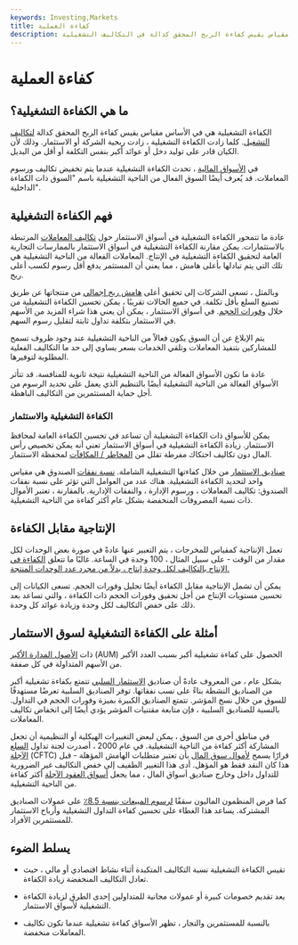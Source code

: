 ```yaml
---
keywords: Investing,Markets
title: كفاءة العملية
description: الكفاءة التشغيلية هي مقياس يقيس كفاءة الربح المحقق كدالة في التكاليف التشغيلية.
---
```


# كفاءة العملية
## ما هي الكفاءة التشغيلية؟

الكفاءة التشغيلية هي في الأساس مقياس يقيس كفاءة الربح المحقق كدالة [لتكاليف التشغيل](/operating-cost). كلما زادت الكفاءة التشغيلية ، زادت ربحية الشركة أو الاستثمار. وذلك لأن الكيان قادر على توليد دخل أو عوائد أكبر بنفس التكلفة أو أقل من البديل.

في [الأسواق المالية](/financial-market) ، تحدث الكفاءة التشغيلية عندما يتم تخفيض تكاليف ورسوم المعاملات. قد يُعرف أيضًا السوق الفعال من الناحية التشغيلية باسم "السوق ذات الكفاءة الداخلية".

## فهم الكفاءة التشغيلية

عادة ما تتمحور الكفاءة التشغيلية في أسواق الاستثمار حول [تكاليف المعاملات](/transactioncosts) المرتبطة بالاستثمارات. يمكن مقارنة الكفاءة التشغيلية في أسواق الاستثمار بالممارسات التجارية العامة لتحقيق الكفاءة التشغيلية في الإنتاج. المعاملات الفعالة من الناحية التشغيلية هي تلك التي يتم تبادلها بأعلى هامش ، مما يعني أن المستثمر يدفع أقل رسوم لكسب أعلى ربح.

وبالمثل ، تسعى الشركات إلى تحقيق أعلى [هامش ربح إجمالي](/gross_profit_margin) من منتجاتها عن طريق تصنيع السلع بأقل تكلفة. في جميع الحالات تقريبًا ، يمكن تحسين الكفاءة التشغيلية من خلال [وفورات الحجم](/economiesofscale). في أسواق الاستثمار ، يمكن أن يعني هذا شراء المزيد من الأسهم في الاستثمار بتكلفة تداول ثابتة لتقليل رسوم السهم.

يتم الإبلاغ عن أن السوق يكون فعالاً من الناحية التشغيلية عند وجود ظروف تسمح للمشاركين بتنفيذ المعاملات وتلقي الخدمات بسعر يساوي إلى حد ما التكاليف الفعلية المطلوبة لتوفيرها.

عادة ما تكون الأسواق الفعالة من الناحية التشغيلية نتيجة ثانوية للمنافسة. قد تتأثر الأسواق الفعالة من الناحية التشغيلية أيضًا بالتنظيم الذي يعمل على تحديد الرسوم من أجل حماية المستثمرين من التكاليف الباهظة.

### الكفاءة التشغيلية والاستثمار

يمكن للأسواق ذات الكفاءة التشغيلية أن تساعد في تحسين الكفاءة العامة لمحافظ الاستثمار. زيادة الكفاءة التشغيلية في أسواق الاستثمار تعني أنه يمكن تخصيص رأس المال دون تكاليف احتكاك مفرطة تقلل من [المخاطر / المكافآت](/riskrewardratio) لمحفظة الاستثمار.

[صناديق الاستثمار](/investment-fund) من خلال كفاءتها التشغيلية الشاملة. [نسبة نفقات](/expenseratio) الصندوق هي مقياس واحد لتحديد الكفاءة التشغيلية. هناك عدد من العوامل التي تؤثر على نسبة نفقات الصندوق: تكاليف المعاملات ، ورسوم الإدارة ، والنفقات الإدارية. بالمقارنة ، تعتبر الأموال ذات نسبة المصروفات المنخفضة بشكل عام أكثر كفاءة من الناحية التشغيلية.

## الإنتاجية مقابل الكفاءة

تعمل الإنتاجية كمقياس للمخرجات ، يتم التعبير عنها عادةً في صورة بعض الوحدات لكل مقدار من الوقت - على سبيل المثال ، 100 وحدة في الساعة. غالبًا ما تتعلق [الكفاءة في الإنتاج بالتكاليف لكل وحدة إنتاج ، بدلاً من مجرد عدد الوحدات المنتجة.](/efficiency)

يمكن أن تشمل الإنتاجية مقابل الكفاءة أيضًا تحليل وفورات الحجم. تسعى الكيانات إلى تحسين مستويات الإنتاج من أجل تحقيق وفورات الحجم ذات الكفاءة ، والتي تساعد بعد ذلك على خفض التكاليف لكل وحدة وزيادة عوائد كل وحدة.

## أمثلة على الكفاءة التشغيلية لسوق الاستثمار

ذات [الأصول المدارة الأكبر](/aum) (AUM) الحصول على كفاءة تشغيلية أكبر بسبب العدد الأكبر من الأسهم المتداولة في كل صفقة.

بشكل عام ، من المعروف عادةً أن صناديق [الاستثمار السلبي](/passiveinvesting) تتمتع بكفاءة تشغيلية أكبر من الصناديق النشطة بناءً على نسب نفقاتها. توفر الصناديق السلبية تعرضًا مستهدفًا للسوق من خلال نسخ المؤشر. تتمتع الصناديق الكبيرة بميزة وفورات الحجم في التداول. بالنسبة للصناديق السلبية ، فإن متابعة مقتنيات المؤشر يؤدي أيضًا إلى انخفاض تكاليف المعاملات.

في مناطق أخرى من السوق ، يمكن لبعض التغييرات الهيكلية أو التنظيمية أن تجعل المشاركة أكثر كفاءة من الناحية التشغيلية. في عام 2000 ، أصدرت لجنة تداول [السلع الآجلة](/cftc) (CFTC) قرارًا يسمح [لأموال سوق المال](/money-marketfund) بأن تعتبر متطلبات الهامش المؤهلة - قبل هذا كان النقد فقط هو المؤهل. أدى هذا التغيير الطفيف إلى خفض التكاليف غير الضرورية للتداول داخل وخارج صناديق أسواق المال ، مما يجعل [أسواق العقود الآجلة](/futuresmarket) أكثر كفاءة من الناحية التشغيلية.

كما فرض المنظمون الماليون سقفًا [لرسوم المبيعات بنسبة 8.5٪](/salescharge) على عمولات الصناديق المشتركة. يساعد هذا الغطاء على تحسين كفاءة التداول التشغيلية وأرباح الاستثمار للمستثمرين الأفراد.

## يسلط الضوء

- تقيس الكفاءة التشغيلية نسبة التكاليف المتكبدة أثناء نشاط اقتصادي أو مالي ، حيث تعادل التكاليف المنخفضة زيادة الكفاءة.

- يعد تقديم خصومات كبيرة أو عمولات مجانية للمتداولين إحدى الطرق لزيادة الكفاءة التشغيلية لأسواق الاستثمار.

- بالنسبة للمستثمرين والتجار ، تظهر الأسواق كفاءة تشغيلية عندما تكون تكاليف المعاملات منخفضة.

